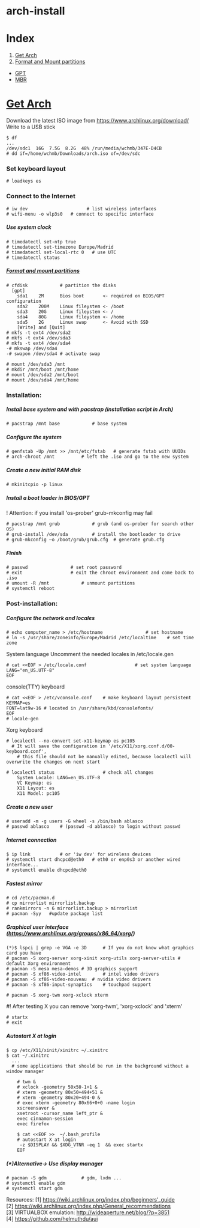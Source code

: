 # arch-install

# Index
1. [Get Arch](#get-arch)
2. [Format and Mount partitions](#format)
  * [GPT](#gpt)
  * [MBR](#mbr)

# [Get Arch](#get-arch)
Download the latest ISO image from https://www.archlinux.org/download/
Write to a USB stick
```
$ df
...
/dev/sdc1  16G  7.5G  8.2G  48% /run/media/wchmb/347E-D4CB
# dd if=/home/wchmb/Downloads/arch.iso of=/dev/sdc
```

### Set keyboard layout
```
# loadkeys es
```

### Connect to the Internet
```
# iw dev 				      # list wireless interfaces
# wifi-menu -o wlp3s0	# connect to specific interface
```

##### Use system clock
```
# timedatectl set-ntp true
# timedatectl set-timezone Europe/Madrid
# timedatectl set-local-rtc 0	# use UTC
# timedatectl status
```

##### [Format and  mount partitions](#format)
```
# cfdisk			# partition the disks
  [gpt]
	sda1	2M		Bios boot		<- required on BIOS/GPT configuration
	sda2	200M	Linux fileystem	<- /boot
	sda3	20G		Linux fileystem	<- /
	sda4	80G		Linux fileystem	<- /home
	sda5	2G		Linux swap		<- Avoid with SSD
	[Write] and [Quit]
# mkfs -t ext4 /dev/sda2
# mkfs -t ext4 /dev/sda3
# mkfs -t ext4 /dev/sda4
-# mkswap /dev/sda4
-# swapon /dev/sda4	# activate swap
		
# mount /dev/sda3 /mnt
# mkdir /mnt/boot /mnt/home
# mount /dev/sda2 /mnt/boot
# mount /dev/sda4 /mnt/home
```

### Installation:

##### Install base system and with pacstrap (installation script in Arch)
```
# pacstrap /mnt base			# base system
```	


##### Configure the system
```
# genfstab -Up /mnt >> /mnt/etc/fstab	# generate fstab with UUIDs
# arch-chroot /mnt			# left the .iso and go to the new system
```

##### Create a new initial RAM disk
```
# mkinitcpio -p linux
```	


##### Install a boot loader in BIOS/GPT
! Attention: if you install 'os-prober' grub-mkconfig may fail
```
# pacstrap /mnt grub			# grub (and os-prober for search other OS)
# grub-install /dev/sda			# install the bootloader to drive
# grub-mkconfig –o /boot/grub/grub.cfg	# generate grub.cfg
```

##### Finish
```
# passwd				# set root password
# exit					# exit the chroot environment and come back to .iso
# umount -R /mnt			# unmount partitions
# systemctl reboot
```

	

### Post-installation:

##### Configure the network and locales
```
# echo computer_name > /etc/hostname				# set hostname
# ln -s /usr/share/zoneinfo/Europe/Madrid /etc/localtime	# set time zone
```

System language
Uncomment the needed locales in /etc/locale.gen
```
# cat <<EOF > /etc/locale.conf					# set system language
LANG="en_US.UTF-8"
EOF
```	

console(TTY) keyboard
```
# cat <<EOF > /etc/vconsole.conf	# make keyboard layout persistent
KEYMAP=es
FONT=lat9w-16 # located in /usr/share/kbd/consolefonts/
EOF
# locale-gen
```

Xorg keyboard
```	
# localectl --no-convert set-x11-keymap es pc105	
  # It will save the configuration in '/etc/X11/xorg.conf.d/00-keyboard.conf', 
	# this file should not be manually edited, because localectl will overwrite the changes on next start

# localectl status					# check all changes
	System Locale: LANG=en_US.UTF-8
	VC Keymap: es
	X11 Layout: es
	X11 Model: pc105
```

##### Create a new user
```
# useradd -m -g users -G wheel -s /bin/bash ablasco
# passwd ablasco	# (passwd -d ablasco) to login without passwd
```

##### Internet connection
```
$ ip link			# or 'iw dev' for wireless devices
# systemctl start dhcpcd@eth0 	# eth0 or enp0s3 or another wired interface...
# systemctl enable dhcpcd@eth0
```

##### Fastest mirror
```
# cd /etc/pacman.d
# cp mirrorlist mirrorlist.backup
# rankmirrors -n 6 mirrorlist.backup > mirrorlist
# pacman -Syy	#update package list
```

##### Graphical user interface (https://www.archlinux.org/groups/x86_64/xorg/)
```	
(*)$ lspci | grep -e VGA -e 3D		# If you do not know what graphics card you have
# pacman -S xorg-server xorg-xinit xorg-utils xorg-server-utils	# default Xorg environment
# pacman -S mesa mesa-demos	# 3D graphics support
# pacman -S xf86-video-intel		# intel video drivers
# pacman -S xf86-video-nouveau	# nvidia video drivers
# pacman -S xf86-input-synaptics	# touchpad support
		
# pacman -S xorg-twm xorg-xclock xterm	
```
#! After testing X you can remove 'xorg-twm', 'xorg-xclock' and 'xterm'

```
# startx
# exit
```

##### Autostart X at login
```
$ cp /etc/X11/xinit/xinitrc ~/.xinitrc
$ cat ~/.xinitrc
  ...	
  # some applications that should be run in the background without a window manager

	# twm &
	# xclock -geometry 50x50-1+1 &
	# xterm -geometry 80x50+494+51 &
	# xterm -geometry 80x20+494-0 &
	# exec xterm -geometry 80x66+0+0 -name login
	xscreensaver &
	xsetroot -cursor_name left_ptr &
	exec cinnamon-session
	exec firefox
		
	$ cat <<EOF >>  ~/.bash_profile
	# autostart X at login
	 -z $DISPLAY && $XDG_VTNR -eq 1  && exec startx
	EOF
```


##### (*)Alternative-> Use display manager
```
# pacman -S gdm				# gdm, lxdm ...
# systemctl enable gdm
# systemctl start gdm
```

Resources:
[1] https://wiki.archlinux.org/index.php/beginners'_guide  
[2] https://wiki.archlinux.org/index.php/General_recommendations  
[3] VIRTUALBOX emulation: http://wideaperture.net/blog/?p=3851  
[4] https://github.com/helmuthdu/aui  
